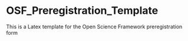# OSF_Preregistration_Template

This is a Latex template for the Open Science Framework preregistration form
